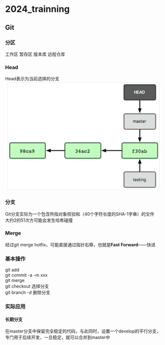 # 2024_trainning
## Git
###  分区
工作区 暂存区 版本库 远程仓库   

###  Head
Head表示为当前选择的分支  
![](https://github.com/linyihan9/2024_trainning/blob/main/img/image.png)

###  分支
Git分支实际为一个包含所指对象校验和（40个字符长度的SHA-1字串）的文件   
大约2的51次方可能会发生哈希碰撞  

###  Merge
经过git merge hotfix，可能直接通过指针右移，也就是**Fast Forward**——快进

###  基本操作
git add   
git commit -a -m xxx  
git merge  
git checkout  选择分支  
git branch -d 删除分支

###  实际应用
####  长期分支
在master分支中保留完全稳定的代码，与此同时，设置一个develop的平行分支，专门用于后续开发，一旦稳定，就可以合并到master中
